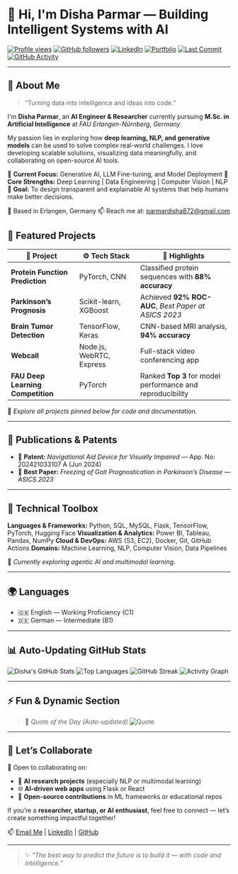 # 👋 Hi, I'm Disha Parmar — Building Intelligent Systems with AI

[![Profile views](https://komarev.com/ghpvc/?username=Disha-parmar011\&color=blueviolet)](https://github.com/Disha-parmar011)
[![GitHub followers](https://img.shields.io/github/followers/Disha-parmar011?label=Follow\&style=social)](https://github.com/Disha-parmar011)
[![LinkedIn](https://img.shields.io/badge/LinkedIn-Connect-blue)](https://linkedin.com/in/disha-p-3615b9222)
[![Portfolio](https://img.shields.io/badge/Portfolio-Explore-purple)](https://github.com/Disha-parmar011)
[![Last Commit](https://img.shields.io/github/last-commit/Disha-parmar011/Disha-parmar011?label=Last%20Update\&style=flat-square\&color=brightgreen)](https://github.com/Disha-parmar011)
[![GitHub Activity](https://img.shields.io/badge/Dynamic%20Activity-Auto--Updating-orange)](https://github.com/Disha-parmar011)

---

## 🤖 About Me

> “Turning data into intelligence and ideas into code.”

I'm **Disha Parmar**, an **AI Engineer & Researcher** currently pursuing **M.Sc. in Artificial Intelligence** at *FAU Erlangen-Nürnberg, Germany*.

My passion lies in exploring how **deep learning, NLP, and generative models** can be used to solve complex real-world challenges. I love developing scalable solutions, visualizing data meaningfully, and collaborating on open-source AI tools.

🔹 **Current Focus:** Generative AI, LLM Fine-tuning, and Model Deployment
🔹 **Core Strengths:** Deep Learning | Data Engineering | Computer Vision | NLP
🔹 **Goal:** To design transparent and explainable AI systems that help humans make better decisions.

📍 Based in Erlangen, Germany
📫 Reach me at: [parmardisha872@gmail.com](mailto:parmardisha872@gmail.com)


## 🧩 Featured Projects

| 🧠 Project                        | ⚙️ Tech Stack            | 🌟 Highlights                                              |
| --------------------------------- | ------------------------ | ---------------------------------------------------------- |
| **Protein Function Prediction**   | PyTorch, CNN             | Classified protein sequences with **88% accuracy**         |
| **Parkinson’s Prognosis**         | Scikit-learn, XGBoost    | Achieved **92% ROC-AUC**, *Best Paper at ASICS 2023*       |
| **Brain Tumor Detection**         | TensorFlow, Keras        | CNN-based MRI analysis, **94% accuracy**                   |
| **Webcall**                       | Node.js, WebRTC, Express | Full-stack video conferencing app                          |
| **FAU Deep Learning Competition** | PyTorch                  | Ranked **Top 3** for model performance and reproducibility |

🧾 *Explore all projects pinned below for code and documentation.*

---

## 📜 Publications & Patents

* 🧪 **Patent:** *Navigational Aid Device for Visually Impaired* — App. No: 202421033107 A (Jun 2024)
* 🏅 **Best Paper:** *Freezing of Gait Prognostication in Parkinson’s Disease* — *ASICS 2023*

---

## 🧰 Technical Toolbox

**Languages & Frameworks:** Python, SQL, MySQL, Flask, TensorFlow, PyTorch, Hugging Face
**Visualization & Analytics:** Power BI, Tableau, Pandas, NumPy
**Cloud & DevOps:** AWS (S3, EC2), Docker, Git, GitHub Actions
**Domains:** Machine Learning, NLP, Computer Vision, Data Pipelines

🧩 *Currently exploring agentic AI and multimodal learning.*

___

## 🌍 Languages

* 🇬🇧 English — Working Proficiency (C1)
* 🇩🇪 German — Intermediate (B1)

---

## 📊 Auto-Updating GitHub Stats

![Disha's GitHub Stats](https://github-readme-stats.vercel.app/api?username=Disha-parmar011\&show_icons=true\&theme=radical)
![Top Languages](https://github-readme-stats.vercel.app/api/top-langs/?username=Disha-parmar011\&layout=compact\&theme=radical)
![GitHub Streak](https://github-readme-streak-stats.herokuapp.com/?user=Disha-parmar011\&theme=radical)
![Activity Graph](https://github-readme-activity-graph.vercel.app/graph?username=Disha-parmar011\&theme=rogue\&bg_color=0D1117\&hide_border=true)

---

## ⚡ Fun & Dynamic Section

> 🧠 *Quote of the Day (Auto-updated)*
> ![Quote](https://quotes-github-readme.vercel.app/api?type=horizontal\&theme=radical)

---

## 🤝 Let’s Collaborate

💬 Open to collaborating on:

* 🤖 **AI research projects** (especially NLP or multimodal learning)
* 🌐 **AI-driven web apps** using Flask or React
* 🧠 **Open-source contributions** in ML frameworks or educational repos

If you’re a **researcher, startup, or AI enthusiast**, feel free to connect — let’s create something impactful together!

📫 [Email Me](mailto:parmardisha872@gmail.com) | [LinkedIn](https://linkedin.com/in/disha-p-3615b9222) | [GitHub](https://github.com/Disha-parmar011)

---

> ✨ *“The best way to predict the future is to build it — with code and intelligence.”*
